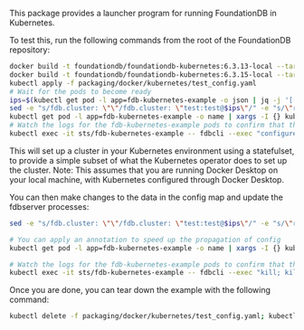
This package provides a launcher program for running FoundationDB in Kubernetes.

To test this, run the following commands from the root of the FoundationDB
repository:

```bash
docker build -t foundationdb/foundationdb-kubernetes:6.3.13-local --target fdb-kubernetes-monitor --build-arg FDB_VERSION=6.3.13 --build-arg FDB_LIBRARY_VERSIONS="6.3.13 6.2.30 6.1.13" -f packaging/docker/Dockerfile .
docker build -t foundationdb/foundationdb-kubernetes:6.3.15-local --target fdb-kubernetes-monitor --build-arg FDB_VERSION=6.3.15 --build-arg FDB_LIBRARY_VERSIONS="6.3.15 6.2.30 6.1.13" -f packaging/docker/Dockerfile .
kubectl apply -f packaging/docker/kubernetes/test_config.yaml
# Wait for the pods to become ready
ips=$(kubectl get pod -l app=fdb-kubernetes-example -o json | jq -j '[[.items|.[]|select(.status.podIP!="")]|limit(3;.[])|.status.podIP+":4501"]|join(",")')
sed -e "s/fdb.cluster: \"\"/fdb.cluster: \"test:test@$ips\"/" -e "s/\"runProcesses\": false/\"runProcesses\": true/" packaging/docker/kubernetes/test_config.yaml | kubectl apply -f -
kubectl get pod -l app=fdb-kubernetes-example -o name | xargs -I {} kubectl annotate {} foundationdb.org/outdated-config-map-seen=$(date +%s) --overwrite
# Watch the logs for the fdb-kubernetes-example pods to confirm that they have launched the fdbserver processes.
kubectl exec -it sts/fdb-kubernetes-example -- fdbcli --exec "configure new double ssd"
```

This will set up a cluster in your Kubernetes environment using a statefulset, to provide a simple subset of what the Kubernetes operator does to set up the cluster. Note: This assumes that you are running Docker Desktop on your local machine, with Kubernetes configured through Docker Desktop.

You can then make changes to the data in the config map and update the fdbserver processes:

```bash
sed -e "s/fdb.cluster: \"\"/fdb.cluster: \"test:test@$ips\"/" -e "s/\"runProcesses\": false/\"runProcesses\": true/" packaging/docker/kubernetes/test_config.yaml | kubectl apply -f -

# You can apply an annotation to speed up the propagation of config
kubectl get pod -l app=fdb-kubernetes-example -o name | xargs -I {} kubectl annotate {} foundationdb.org/outdated-config-map-seen=$(date +%s) --overwrite

# Watch the logs for the fdb-kubernetes-example pods to confirm that they have reloaded their configuration, and then do a bounce.
kubectl exec -it sts/fdb-kubernetes-example -- fdbcli --exec "kill; kill all; status"
```

Once you are done, you can tear down the example with the following command:

```bash
kubectl delete -f packaging/docker/kubernetes/test_config.yaml; kubectl delete pvc -l app=fdb-kubernetes-example
```
